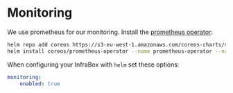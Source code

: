 # Monitoring

We use prometheus for our monitoring. Install the [prometheus operator](https://github.com/coreos/prometheus-operator):

```bash
helm repo add coreos https://s3-eu-west-1.amazonaws.com/coreos-charts/stable/
helm install coreos/prometheus-operator --name prometheus-operator --namespace infrabox-system
```

When configuring your InfraBox with `helm` set these options:

```yaml
monitoring:
    enabled: true
```

